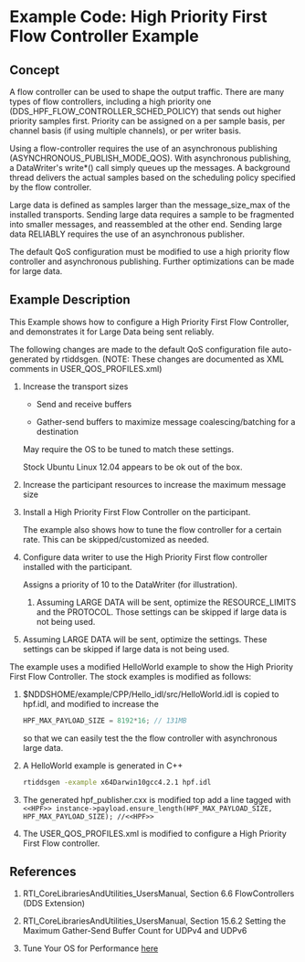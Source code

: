 # Example Code: High Priority First Flow Controller Example

## Concept

A flow controller can be used to shape the output traffic. There are many types
of flow controllers, including a high priority one
(DDS_HPF_FLOW_CONTROLLER_SCHED_POLICY) that sends out higher priority samples
first. Priority can be assigned on a per sample basis, per channel basis (if
using multiple channels), or per writer basis.

Using a flow-controller requires the use of an asynchronous publishing
(ASYNCHRONOUS_PUBLISH_MODE_QOS). With asynchronous publishing, a DataWriter's
write*() call simply queues up the messages. A background thread delivers the
actual samples based on the scheduling policy specified by the flow controller.

Large data is defined as samples larger than the message_size_max of the
installed transports. Sending large data requires a sample to be fragmented into
smaller messages, and reassembled at the other end. Sending large data RELIABLY
requires the use of an asynchronous publisher.

The default QoS configuration must be modified to use a high priority flow
controller and asynchronous publishing. Further optimizations can be made for
large data.

## Example Description

This Example shows how to configure a High Priority First Flow Controller, and
demonstrates it for Large Data being sent reliably.

The following changes are made to the default QoS configuration file
auto-generated by rtiddsgen. (NOTE: These changes are documented as XML comments
in USER_QOS_PROFILES.xml)

1.  Increase the transport sizes

    -   Send and receive buffers

    -   Gather-send buffers to maximize message coalescing/batching for a
        destination

    May require the OS to be tuned to match these settings.

    Stock Ubuntu Linux 12.04 appears to be ok out of the box.

2.  Increase the participant resources to increase the maximum message size

3.  Install a High Priority First Flow Controller on the participant.

    The example also shows how to tune the flow controller for a certain rate.
    This can be skipped/customized as needed.

4.  Configure data writer to use the High Priority First flow controller
    installed with the participant.

    Assigns a priority of 10 to the DataWriter (for illustration).

    1.  Assuming LARGE DATA will be sent, optimize the RESOURCE_LIMITS and the
        PROTOCOL. Those settings can be skipped if large data is not being used.

5.  Assuming LARGE DATA will be sent, optimize the settings. These settings can
    be skipped if large data is not being used.

The example uses a modified HelloWorld example to show the High Priority First
Flow Controller. The stock examples is modified as follows:

1.  $NDDSHOME/example/CPP/Hello_idl/src/HelloWorld.idl is copied to hpf.idl, and
    modified to increase the

    ```cpp
    HPF_MAX_PAYLOAD_SIZE = 8192*16; // 131MB
    ```

    so that we can easily test the the flow controller with asynchronous large
    data.

2.  A HelloWorld example is generated in C++

    ```sh
    rtiddsgen -example x64Darwin10gcc4.2.1 hpf.idl
    ```

3.  The generated hpf_publisher.cxx is modified top add a line tagged with
    `<<HPF>> instance->payload.ensure_length(HPF_MAX_PAYLOAD_SIZE,
    HPF_MAX_PAYLOAD_SIZE); //<<HPF>>`

4.  The USER_QOS_PROFILES.xml is modified to configure a High Priority First
    Flow controller.

## References

1.  RTI_CoreLibrariesAndUtilities_UsersManual, Section 6.6 FlowControllers (DDS
    Extension)

2.  RTI_CoreLibrariesAndUtilities_UsersManual, Section 15.6.2 Setting the
    Maximum Gather-Send Buffer Count for UDPv4 and UDPv6

3.  Tune Your OS for Performance
    [here](http://community.rti.com/best-practices/tune-your-os-performance)
